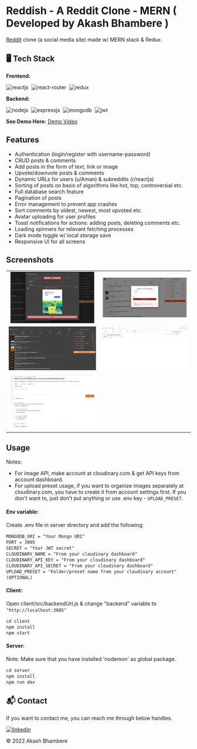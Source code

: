 # Reddish - A Reddit Clone - MERN ( Developed by Akash Bhambere )

[Reddit](https://www.reddit.com) clone (a social media site) made w/ MERN stack & Redux.

## 🖥️ Tech Stack
**Frontend:**

![reactjs](https://img.shields.io/badge/React-20232A?style=for-the-badge&logo=react&logoColor=61DAFB)&nbsp;
![react-router](https://img.shields.io/badge/React_Router-CA4245?style=for-the-badge&logo=react-router&logoColor=white)&nbsp;
![redux](https://img.shields.io/badge/Redux-593D88?style=for-the-badge&logo=redux&logoColor=white)&nbsp;

**Backend:**

![nodejs](https://img.shields.io/badge/Node.js-43853D?style=for-the-badge&logo=node.js&logoColor=white)&nbsp;
![expressjs](https://img.shields.io/badge/Express.js-000000?style=for-the-badge&logo=express&logoColor=white)&nbsp;
![mongodb](https://img.shields.io/badge/MongoDB-4EA94B?style=for-the-badge&logo=mongodb&logoColor=white)&nbsp;
![jwt](	https://img.shields.io/badge/JWT-000000?style=for-the-badge&logo=JSON%20web%20tokens&logoColor=white)&nbsp;

**See Demo Here:** [Demo Video](https://drive.google.com/file/d/16P8HN_Ll3u-QFXfma61P2pxGjpLPC5eF/view?usp=sharing)

## Features

- Authentication (login/register with username-password)
- CRUD posts & comments
- Add posts in the form of text, link or image
- Upvote/downvote posts & comments
- Dynamic URLs for users (u/Aman) & subreddits (r/reactjs)
- Sorting of posts on basis of algorithms like hot, top, controversial etc.
- Full database search feature
- Pagination of posts
- Error management to prevent app crashes
- Sort comments by oldest, newest, most upvoted etc.
- Avatar uploading for user profiles
- Toast notifications for actions: adding posts, deleting comments etc.
- Loading spinners for relevant fetching processes
- Dark mode toggle w/ local storage save
- Responsive UI for all screens

## Screenshots
<table>
  <tr>
    <td><img src="https://github.com/imcoder16/Reddish-A-Reddit-Clone/blob/main/Add%20Post.png" alt="mockup" /></td>
    <td><img src="https://github.com/imcoder16/Reddish-A-Reddit-Clone/blob/main/Create%20Reddit.png" alt="mockups" /></td>
  </tr>
    <tr>
    <td><img src="https://github.com/imcoder16/Reddish-A-Reddit-Clone/blob/main/Dark%20Theme.png" alt="mockup" /></td>
    <td><img src="https://github.com/imcoder16/Reddish-A-Reddit-Clone/blob/main/Homepage.PNG" alt="mockups" /></td>
  </tr>
    <tr>
    <td><img src="https://github.com/imcoder16/Reddish-A-Reddit-Clone/blob/main/Post.png" alt="mockup" /></td>
  </tr>
</table>

## Usage

Notes:

- For image API, make account at cloudinary.com & get API keys from account dashboard.
- For upload preset usage, if you want to organize images separately at cloudinary.com, you have to create it from account settings first. If you don't want to, just don't put anything or use .env key - `UPLOAD_PRESET`.

#### Env variable:

Create .env file in server directory and add the following:

```
MONGODB_URI = "Your Mongo URI"
PORT = 3005
SECRET = "Your JWT secret"
CLOUDINARY_NAME = "From your cloudinary dashboard"
CLOUDINARY_API_KEY = "From your cloudinary dashboard"
CLOUDINARY_API_SECRET = "From your cloudinary dashboard"
UPLOAD_PRESET = "Folder/preset name from your cloudinary account" (OPTIONAL)
```

#### Client:

Open client/src/backendUrl.js & change "backend" variable to `"http://localhost:3005"`

```
cd client
npm install
npm start
```

#### Server:

Note: Make sure that you have installed 'nodemon' as global package.

```
cd server
npm install
npm run dev
```

<h2>📬 Contact</h2>

If you want to contact me, you can reach me through below handles.

[![linkedin](https://img.shields.io/badge/LinkedIn-0077B5?style=for-the-badge&logo=linkedin&logoColor=white)](https://in.linkedin.com/in/akash-bhambere-6307011ab)

© 2022 Akash Bhambere
